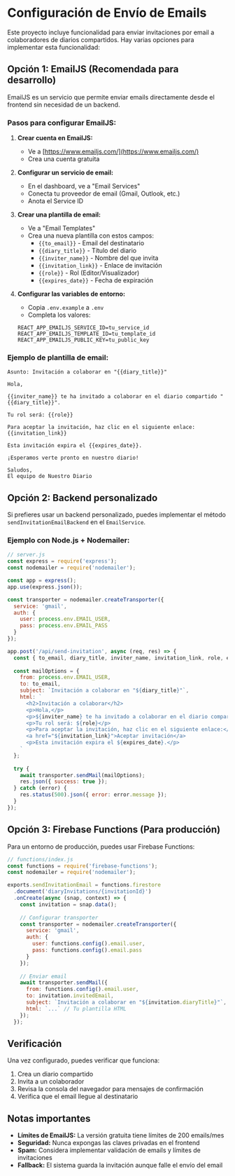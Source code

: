 # Configuración de Envío de Emails

Este proyecto incluye funcionalidad para enviar invitaciones por email a colaboradores de diarios compartidos. Hay varias opciones para implementar esta funcionalidad:

## Opción 1: EmailJS (Recomendada para desarrollo)

EmailJS es un servicio que permite enviar emails directamente desde el frontend sin necesidad de un backend.

### Pasos para configurar EmailJS:

1. **Crear cuenta en EmailJS:**
   - Ve a [https://www.emailjs.com/](https://www.emailjs.com/)
   - Crea una cuenta gratuita

2. **Configurar un servicio de email:**
   - En el dashboard, ve a "Email Services"
   - Conecta tu proveedor de email (Gmail, Outlook, etc.)
   - Anota el Service ID

3. **Crear una plantilla de email:**
   - Ve a "Email Templates"
   - Crea una nueva plantilla con estos campos:
     - `{{to_email}}` - Email del destinatario
     - `{{diary_title}}` - Título del diario
     - `{{inviter_name}}` - Nombre del que invita
     - `{{invitation_link}}` - Enlace de invitación
     - `{{role}}` - Rol (Editor/Visualizador)
     - `{{expires_date}}` - Fecha de expiración

4. **Configurar las variables de entorno:**
   - Copia `.env.example` a `.env`
   - Completa los valores:
   ```env
   REACT_APP_EMAILJS_SERVICE_ID=tu_service_id
   REACT_APP_EMAILJS_TEMPLATE_ID=tu_template_id
   REACT_APP_EMAILJS_PUBLIC_KEY=tu_public_key
   ```

### Ejemplo de plantilla de email:

```
Asunto: Invitación a colaborar en "{{diary_title}}"

Hola,

{{inviter_name}} te ha invitado a colaborar en el diario compartido "{{diary_title}}".

Tu rol será: {{role}}

Para aceptar la invitación, haz clic en el siguiente enlace:
{{invitation_link}}

Esta invitación expira el {{expires_date}}.

¡Esperamos verte pronto en nuestro diario!

Saludos,
El equipo de Nuestro Diario
```

## Opción 2: Backend personalizado

Si prefieres usar un backend personalizado, puedes implementar el método `sendInvitationEmailBackend` en el `EmailService`.

### Ejemplo con Node.js + Nodemailer:

```javascript
// server.js
const express = require('express');
const nodemailer = require('nodemailer');

const app = express();
app.use(express.json());

const transporter = nodemailer.createTransporter({
  service: 'gmail',
  auth: {
    user: process.env.EMAIL_USER,
    pass: process.env.EMAIL_PASS
  }
});

app.post('/api/send-invitation', async (req, res) => {
  const { to_email, diary_title, inviter_name, invitation_link, role, expires_date } = req.body;
  
  const mailOptions = {
    from: process.env.EMAIL_USER,
    to: to_email,
    subject: `Invitación a colaborar en "${diary_title}"`,
    html: `
      <h2>Invitación a colaborar</h2>
      <p>Hola,</p>
      <p>${inviter_name} te ha invitado a colaborar en el diario compartido "${diary_title}".</p>
      <p>Tu rol será: ${role}</p>
      <p>Para aceptar la invitación, haz clic en el siguiente enlace:</p>
      <a href="${invitation_link}">Aceptar invitación</a>
      <p>Esta invitación expira el ${expires_date}.</p>
    `
  };
  
  try {
    await transporter.sendMail(mailOptions);
    res.json({ success: true });
  } catch (error) {
    res.status(500).json({ error: error.message });
  }
});
```

## Opción 3: Firebase Functions (Para producción)

Para un entorno de producción, puedes usar Firebase Functions:

```javascript
// functions/index.js
const functions = require('firebase-functions');
const nodemailer = require('nodemailer');

exports.sendInvitationEmail = functions.firestore
  .document('diaryInvitations/{invitationId}')
  .onCreate(async (snap, context) => {
    const invitation = snap.data();
    
    // Configurar transporter
    const transporter = nodemailer.createTransporter({
      service: 'gmail',
      auth: {
        user: functions.config().email.user,
        pass: functions.config().email.pass
      }
    });
    
    // Enviar email
    await transporter.sendMail({
      from: functions.config().email.user,
      to: invitation.invitedEmail,
      subject: `Invitación a colaborar en "${invitation.diaryTitle}"`,
      html: `...` // Tu plantilla HTML
    });
  });
```

## Verificación

Una vez configurado, puedes verificar que funciona:

1. Crea un diario compartido
2. Invita a un colaborador
3. Revisa la consola del navegador para mensajes de confirmación
4. Verifica que el email llegue al destinatario

## Notas importantes

- **Límites de EmailJS:** La versión gratuita tiene límites de 200 emails/mes
- **Seguridad:** Nunca expongas las claves privadas en el frontend
- **Spam:** Considera implementar validación de emails y límites de invitaciones
- **Fallback:** El sistema guarda la invitación aunque falle el envío del email